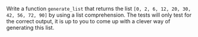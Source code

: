 Write a function `generate_list` that returns the list `[0, 2, 6, 12, 20, 30, 42, 56, 72, 90]` by using a list comprehension.
The tests will only test for the correct output, it is up to you to come up with a clever way of generating this list.

